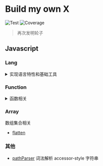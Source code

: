# Build my own X

![Test](https://github.com/gouflv/build-my-own-x/workflows/Test/badge.svg)
![Coverage](https://img.shields.io/codecov/c/github/gouflv/build-my-own-x)

> 再次发明轮子

## Javascript

### Lang

<details>

<summary>实现语言特性和基础工具</summary>

<p>
API 

- [is](src/javascript/lang/is)
- [clone](src/javascript/lang/clone)
- [isEqual](src/javascript/lang/isEqual)
- [isEqualDeep](src/javascript/lang/isEqualDeep)
- [typeOf](src/javascript/lang/typeof)

Doc

- [数据类型和检测](src/javascript/lang/is/README.md)
- [拷贝/深拷贝](src/javascript/lang/clone/README.md)
- [数据相等性判断](src/javascript/lang/isEqual/README.md)
- [深度相等检测](src/javascript/lang/isEqualDeep/README.md)
</p>

</details>

### Function

<details>

<summary>函数相关</summary>

<p>
API

- [get](src/javascript/function/get)
- [curry](src/javascript/function/curry)
- [partial](src/javascript/function/partial)
- [pick](src/javascript/function/pick)
</p>

</details>

### Array

数组集合相关

- [flatten](src/javascript/array/flatten)

### 其他

- [pathParser](src/javascript/_/pathParser)  词法解析 accessor-style 字符串
